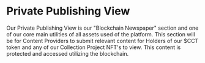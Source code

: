 # Private Publishing View

Our Private Publishing View is our "Blockchain Newspaper" section and one of our core main utilities of all assets used of the platform. This section will be for Content Providers to submit relevant content for Holders of our $CCT token and any of our Collection Project NFT's to view. This content is protected and accessed utilizing the blockchain.&#x20;
